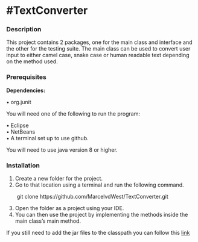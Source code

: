 <h1>#TextConverter</h1>

<h3>Description</h3>

This project contains 2 packages, one for the main class and interface and the other for the testing suite. The main class can be used to convert user input to either camel case, snake case or human readable text depending on the method used.

<h3>Prerequisites</h3>

<strong>Dependencies:</strong>

•	org.junit<br/>

You will need one of the following to run the program:

•	Eclipse<br/>
•	NetBeans<br/>
•	A terminal set up to use github.<br/>

You will need to use java version 8 or higher.

<h3>Installation</h3>

1.	Create a new folder for the project.
2.	Go to that location using a terminal and run the following command.<br/>
 
 <p>&emsp;&emsp;git clone https://github.com/MarcelvdWest/TextConverter.git</p>
 
3.	Open the folder as a project using your IDE.
4.	You can then use the project by implementing the methods inside the main class’s main method.

If you still need to add the jar files to the classpath you can follow this <a href="https://github.com/junit-team/junit4/wiki/Download-and-Install">link

